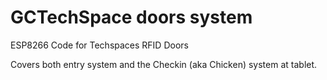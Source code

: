 # GCTechSpace doors system
ESP8266 Code for Techspaces RFID Doors

Covers both entry system  and the Checkin (aka Chicken) system at tablet.
